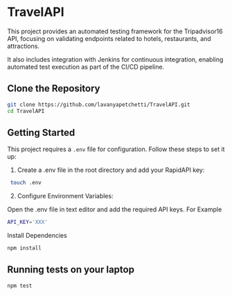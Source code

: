 # TravelAPI
This project provides an automated testing framework for the Tripadvisor16 API, focusing on validating endpoints related to hotels, restaurants, and attractions.

It also includes integration with Jenkins for continuous integration, enabling automated test execution as part of the CI/CD pipeline.

## Clone the Repository
```bash
git clone https://github.com/lavanyapetchetti/TravelAPI.git
cd TravelAPI
```

## Getting Started

This project requires a `.env` file for configuration. Follow these steps to set it up:
1. Create a .env file in the root directory and add your RapidAPI key:
```bash
 touch .env 
 ```

2. Configure Environment Variables:

Open the .env file in text editor and add the required API keys. For Example
``` bash
API_KEY='XXX'
```
Install Dependencies
``` bash
npm install
```

## Running tests on your laptop
```bash
npm test
```
